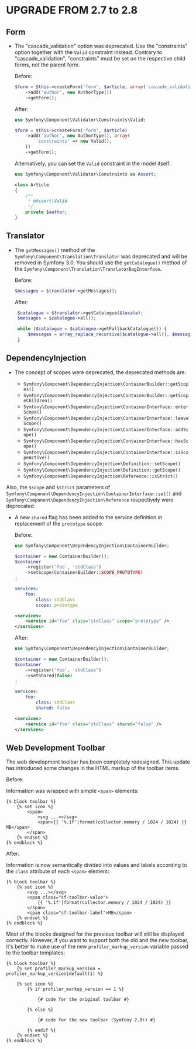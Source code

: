 ﻿UPGRADE FROM 2.7 to 2.8
=======================

Form
----

 * The "cascade_validation" option was deprecated. Use the "constraints"
   option together with the `Valid` constraint instead. Contrary to
   "cascade_validation", "constraints" must be set on the respective child forms,
   not the parent form.
   
   Before:
   
   ```php
   $form = $this->createForm('form', $article, array('cascade_validation' => true))
       ->add('author', new AuthorType())
       ->getForm();
   ```
   
   After:
   
   ```php
   use Symfony\Component\Validator\Constraints\Valid;
   
   $form = $this->createForm('form', $article)
       ->add('author', new AuthorType(), array(
           'constraints' => new Valid(),
       ))
       ->getForm();
   ```
   
   Alternatively, you can set the `Valid` constraint in the model itself:
   
   ```php
   use Symfony\Component\Validator\Constraints as Assert;
   
   class Article
   {
       /**
        * @Assert\Valid
        */
       private $author;
   }
   ```

Translator
----------

 * The `getMessages()` method of the `Symfony\Component\Translation\Translator` was deprecated and will be removed in
   Symfony 3.0. You should use the `getCatalogue()` method of the `Symfony\Component\Translation\TranslatorBagInterface`.

   Before:

   ```php
   $messages = $translator->getMessages();
   ```

   After:

   ```php
    $catalogue = $translator->getCatalogue($locale);
    $messages = $catalogue->all();

    while ($catalogue = $catalogue->getFallbackCatalogue()) {
        $messages = array_replace_recursive($catalogue->all(), $messages);
    }
   ```

DependencyInjection
-------------------

 * The concept of scopes were deprecated, the deprecated methods are:

    - `Symfony\Component\DependencyInjection\ContainerBuilder::getScopes()`
    - `Symfony\Component\DependencyInjection\ContainerBuilder::getScopeChildren()`
    - `Symfony\Component\DependencyInjection\ContainerInterface::enterScope()`
    - `Symfony\Component\DependencyInjection\ContainerInterface::leaveScope()`
    - `Symfony\Component\DependencyInjection\ContainerInterface::addScope()`
    - `Symfony\Component\DependencyInjection\ContainerInterface::hasScope()`
    - `Symfony\Component\DependencyInjection\ContainerInterface::isScopeActive()`
    - `Symfony\Component\DependencyInjection\Definition::setScope()`
    - `Symfony\Component\DependencyInjection\Definition::getScope()`
    - `Symfony\Component\DependencyInjection\Reference::isStrict()`

  Also, the `$scope` and `$strict` parameters of `Symfony\Component\DependencyInjection\ContainerInterface::set()` and `Symfony\Component\DependencyInjection\Reference` respectively were deprecated.

 * A new `shared` flag has been added to the service definition
   in replacement of the `prototype` scope.

   Before:

   ```php
   use Symfony\Component\DependencyInjection\ContainerBuilder;

   $container = new ContainerBuilder();
   $container
       ->register('foo', 'stdClass')
       ->setScope(ContainerBuilder::SCOPE_PROTOTYPE)
   ;
   ```

   ```yml
   services:
       foo:
           class: stdClass
           scope: prototype
   ```

   ```xml
   <services>
       <service id="foo" class="stdClass" scope="prototype" />
   </services>
   ```

   After:

   ```php
   use Symfony\Component\DependencyInjection\ContainerBuilder;

   $container = new ContainerBuilder();
   $container
       ->register('foo', 'stdClass')
       ->setShared(false)
   ;
   ```

   ```yml
   services:
       foo:
           class: stdClass
           shared: false
   ```

   ```xml
   <services>
       <service id="foo" class="stdClass" shared="false" />
   </services>
   ```

Web Development Toolbar
-----------------------

The web development toolbar has been completely redesigned. This update has
introduced some changes in the HTML markup of the toolbar items.

Before:

Information was wrapped with simple `<span>` elements:

```twig
{% block toolbar %}
    {% set icon %}
        <span>
            <svg ...></svg>
            <span>{{ '%.1f'|format(collector.memory / 1024 / 1024) }} MB</span>
        </span>
    {% endset %}
{% endblock %}
```

After:

Information is now semantically divided into values and labels according to
the `class` attribute of each `<span>` element:

```twig
{% block toolbar %}
    {% set icon %}
        <svg ...></svg>
        <span class="sf-toolbar-value">
            {{ '%.1f'|format(collector.memory / 1024 / 1024) }}
        </span>
        <span class="sf-toolbar-label">MB</span>
    {% endset %}
{% endblock %}
```

Most of the blocks designed for the previous toolbar will still be displayed
correctly. However, if you want to support both the old and the new toolbar,
it's better to make use of the new `profiler_markup_version` variable passed
to the toolbar templates:

```twig
{% block toolbar %}
    {% set profiler_markup_version = profiler_markup_version|default(1) %}

    {% set icon %}
        {% if profiler_markup_version == 1 %}

            {# code for the original toolbar #}

        {% else %}

            {# code for the new toolbar (Symfony 2.8+) #}

        {% endif %}
    {% endset %}
{% endblock %}
```
